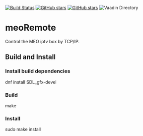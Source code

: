 [![Build Status](https://travis-ci.org/miguelleitao/meoRemote.svg?branch=master "Build Status")](https://travis-ci.org/miguelleitao/meoRemote)
[![GitHub stars](https://img.shields.io/github/stars/meoRemote)](https://github.com/miguelleitao/meoRemote)
[![GitHub stars](https://img.shields.io/github/stars/RDFLib/rdflib.svg)](https://github.com/RDFLib/rdflib/stargazers)
![Vaadin Directory](https://img.shields.io/vaadin-directory/v/vaadinvaadin-grid.svg)

# meoRemote
Control the MEO iptv box by TCP/IP.
## Build and Install
### Install build dependencies
dnf install SDL_gfx-devel
### Build
make
### Install
sudo make install

